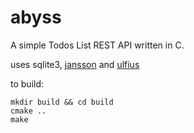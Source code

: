 # abyss
A simple Todos List REST API written in C.

uses sqlite3, [jansson](https://github.com/akheron/jansson) and [ulfius](https://github.com/babelouest/ulfius/)

to build:

```
mkdir build && cd build
cmake ..
make
```
